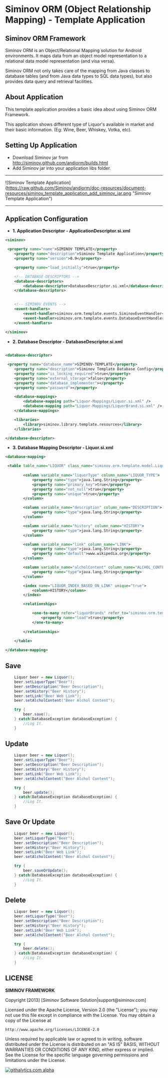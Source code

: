 Siminov ORM (Object Relationship Mapping) - Template Application
===================================================

Siminov ORM Framework
------------

Siminov ORM is an Object/Relational Mapping solution for Android environments. It maps data from an object model representation to a relational data model representation (and visa versa). 

Siminov ORM not only takes care of the mapping from Java classes to database tables (and from Java data types to SQL data types), but also provides data query and retrieval facilities. 


About Application
-----------------
This template application provides a basic idea about using Siminov ORM Framework.

This application shows different type of Liquor's available in market and their basic information. (Eg: Wine, Beer, Whiskey, Votka, etc).


Setting Up Application 
----------------------

- Download Siminov jar from http://siminov.github.com/andiorm/builds.html
- Add Siminov jar into your application libs folder.

***

![Siminov Template Application] (https://raw.github.com/Siminov/andiorm/doc-resources/document-resources/siminov_template_application_add_siminov_jar.png "Siminov Template Application")

***

Application Configuration
-------------------------

- <b>1. Application Descriptor - ApplicationDescriptor.si.xml</b>

```xml
<siminov>

 <property name="name">SIMINOV TEMPLATE</property>	
	<property name="description">Siminov Template Application</property>
	<property name="version">0.9</property>

	<property name="load_initially">true</property>

	<!-- DATABASE-DESCRIPTORS -->
	<database-descriptors>
		<database-descriptor>DatabaseDescriptor.si.xml</database-descriptor>
	</database-descriptors>

	
	<!-- SIMINOV EVENTS -->
	<event-handlers>
	    <event-handler>siminov.orm.template.events.SiminovEventHandler</event-handler>
	    <event-handler>siminov.orm.template.events.DatabaseEventHandler</event-handler>
	</event-handlers>
		
</siminov>

```

- <b>2. Database Descriptor - DatabaseDescriptor.si.xml</b>

```xml

<database-descriptor>

 <property name="database_name">SIMINOV-TEMPLATE</property>
	<property name="description">Siminov Template Database Config</property>
	<property name="is_locking_required">true</property>
	<property name="external_storage">false</property>
	<property name="database_implementer"></property>
	<property name="password"></property>

	<database-mappings>
		<database-mapping path="Liquor-Mappings/Liquor.si.xml" />
		<database-mapping path="Liquor-Mappings/LiquorBrand.si.xml" />
	</database-mappings>

	<libraries>
		<library>siminov.library.template.resources</library>
	</libraries>

</database-descriptor>


```

- <b>3. Database Mapping Descriptor - Liquor.si.xml</b>

```xml
<database-mapping>

 <table table_name="LIQUOR" class_name="siminov.orm.template.model.Liquor">
		
		<column variable_name="liquorType" column_name="LIQUOR_TYPE">
			<property name="type">java.lang.String</property>
			<property name="primary_key">true</property>
			<property name="not_null">true</property>
			<property name="unique">true</property>
		</column>		

		<column variable_name="description" column_name="DESCRIPTION">
			<property name="type">java.lang.String</property>
		</column>

		<column variable_name="history" column_name="HISTORY">
			<property name="type">java.lang.String</property>
		</column>

		<column variable_name="link" column_name="LINK">
			<property name="type">java.lang.String</property>
			<property name="default">www.wikipedia.org</property>
		</column>

		<column variable_name="alcholContent" column_name="ALCHOL_CONTENT">
			<property name="type">java.lang.String</property>
		</column>

		<index name="LIQUOR_INDEX_BASED_ON_LINK" unique="true">
			<column>HISTORY</column>
		</index>

		<relationships>

		    <one-to-many refer="liquorBrands" refer_to="siminov.orm.template.model.LiquorBrand" on_update="cascade" on_delete="cascade">
				<property name="load">true</property>
			</one-to-many>		
		    
		</relationships>
											
	</table>

</database-mapping>		

```

Save
------

```java
	Liquor beer = new Liquor();
	beer.setLiquorType("Beer");
	beer.setDescription("Beer Description");
	beer.setHistory("Beer History");
	beer.setLink("Beer Web Link");
	beer.setAlcholContent("Beer Alchol Content");

	try {
		beer.save();
	} catch(DatabaseException databaseException) {
		//Log It.
	}

```

Update
-------

```java
	Liquor beer = new Liquor();
	beer.setLiquorType("Beer");
	beer.setDescription("Beer Description");
	beer.setHistory("Beer History");
	beer.setLink("Beer Web Link");
	beer.setAlcholContent("Beer Alchol Content");

	try {
		beer.update();
	} catch(DatabaseException databaseException) {
		//Log It.
	}

```

Save Or Update
--------------

```java
	Liquor beer = new Liquor();
	beer.setLiquorType("Beer");
	beer.setDescription("Beer Description");
	beer.setHistory("Beer History");
	beer.setLink("Beer Web Link");
	beer.setAlcholContent("Beer Alchol Content");

	try {
		beer.saveOrUpdate();
	} catch(DatabaseException databaseException) {
		//Log It.
	}

```

Delete
------

```java
	Liquor beer = new Liquor();
	beer.setLiquorType("Beer");
	beer.setDescription("Beer Description");
	beer.setHistory("Beer History");
	beer.setLink("Beer Web Link");
	beer.setAlcholContent("Beer Alchol Content");

	try {
		beer.delete();
	} catch(DatabaseException databaseException) {
		//Log It.
	}

````


LICENSE
-------

 
<b> SIMINOV FRAMEWORK </b>
 <p>
 Copyright [2013] [Siminov Software Solution|support@siminov.com]
 
 Licensed under the Apache License, Version 2.0 (the "License");
 you may not use this file except in compliance with the License.
 You may obtain a copy of the License at
 
    http://www.apache.org/licenses/LICENSE-2.0
 
 Unless required by applicable law or agreed to in writing, software
 distributed under the License is distributed on an "AS IS" BASIS,
 WITHOUT WARRANTIES OR CONDITIONS OF ANY KIND, either express or implied.
 See the License for the specific language governing permissions and
 limitations under the License.


[![githalytics.com alpha](https://cruel-carlota.pagodabox.com/90f3c9974d385c03c29020dfcf76b869 "githalytics.com")](http://githalytics.com/Siminov/andiorm-template)
